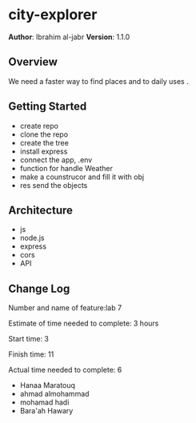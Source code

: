 # city-explorer

**Author**: Ibrahim al-jabr
**Version**: 1.1.0 

## Overview

We need a faster way to find places and to daily uses .

## Getting Started
<!-- What are the steps that a user must take in order to build this app on their own machine and get it running? -->
- create repo
- clone the repo
- create the tree
- install express 
- connect the app, .env
- function for handle Weather 
- make a counstrucor and fill it with obj
- res send the objects

## Architecture
<!-- Provide a detailed description of the application design. What technologies (languages, libraries, etc) you're using, and any other relevant design information. -->
- js
- node.js
- express
- cors
- API


## Change Log
 <!-- Use this area to document the iterative changes made to your application as each feature is successfully implemented. Use time stamps. Here's an examples: -->

Number and name of feature:lab 7

Estimate of time needed to complete: 3 hours

Start time: 3

Finish time: 11

Actual time needed to complete: 6

<!-- 01-01-2001 4:59pm - Application now has a fully-functional express server, with a GET route for the location resource.

## Credits and Collaborations
 Give credit (and a link) to other people or resources that helped you build this application.  -->

- Hanaa Maratouq 
- ahmad almohammad
- mohamad hadi
- Bara'ah Hawary 